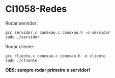 # CI1058-Redes

Rodar servidor:
````
gcc servidor.c conexao.c conexao.h -o servidor
sudo ./servidor 
````

Rodar cliente:
````
gcc cliente.c conexao.c conexao.h -o cliente
sudo ./cliente 
````

**OBS: sempre rodar primeiro o servidor!**
